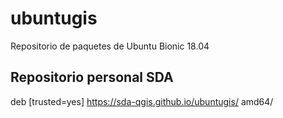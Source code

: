 # ubuntugis
Repositorio de paquetes de Ubuntu Bionic 18.04

## Repositorio personal SDA
deb [trusted=yes] https://sda-qgis.github.io/ubuntugis/ amd64/
